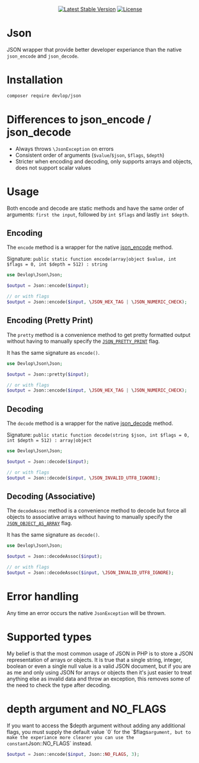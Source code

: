 <p align="center">
    <a href="https://packagist.org/packages/devlop/json"><img src="https://img.shields.io/packagist/v/devlop/json" alt="Latest Stable Version"></a>
    <a href="https://github.com/devlop-ab/json/blob/master/LICENSE.md"><img src="https://img.shields.io/packagist/l/devlop/json" alt="License"></a>
</p>

# Json

JSON wrapper that provide better developer experiance than the native `json_encode` and `json_decode`.

# Installation

```bash
composer require devlop/json
```

# Differences to json_encode / json_decode

* Always throws `\JsonException` on errors
* Consistent order of arguments (`$value`/`$json`, `$flags`, `$depth`)
* Stricter when encoding and decoding, only supports arrays and objects, does not support scalar values

# Usage

Both encode and decode are static methods and have the same order of arguments: `first the input`, followed by `int $flags` and lastly `int $depth`.

## Encoding

The `encode` method is a wrapper for the native [json_encode](https://www.php.net/manual/en/function.json-encode.php) method.

Signature: `public static function encode(array|object $value, int $flags = 0, int $depth = 512) : string`

```php
use Devlop\Json\Json;

$output = Json::encode($input);

// or with flags
$output = Json::encode($input, \JSON_HEX_TAG | \JSON_NUMERIC_CHECK);
```

## Encoding (Pretty Print)

The `pretty` method is a convenience method to get pretty formatted output without having
to manually specify the [`JSON_PRETTY_PRINT`](https://www.php.net/manual/en/json.constants.php#constant.json-pretty-print) flag.

It has the same signature as `encode()`.

```php
use Devlop\Json\Json;

$output = Json::pretty($input);

// or with flags
$output = Json::encode($input, \JSON_HEX_TAG | \JSON_NUMERIC_CHECK);
```

## Decoding

The `decode` method is a wrapper for the native [json_decode](https://www.php.net/manual/en/function.json-decode.php) method.

Signature: `public static function decode(string $json, int $flags = 0, int $depth = 512) : array|object`

```php
use Devlop\Json\Json;

$output = Json::decode($input);

// or with flags
$output = Json::decode($input, \JSON_INVALID_UTF8_IGNORE);
```

## Decoding (Associative)

The `decodeAssoc` method is a convenience method to decode but force all objects to associative arrays without having to
manually specify the [`JSON_OBJECT_AS_ARRAY`](https://www.php.net/manual/en/json.constants.php#constant.json-object-as-array) flag.

It has the same signature as `decode()`.

```php
use Devlop\Json\Json;

$output = Json::decodeAssoc($input);

// or with flags
$output = Json::decodeAssoc($input, \JSON_INVALID_UTF8_IGNORE);
```

# Error handling

Any time an error occurs the native `JsonException` will be thrown.

# Supported types

My belief is that the most common usage of JSON in PHP is to store a JSON representation of arrays or objects.
It is true that a single string, integer, boolean or even a single null value is a valid JSON document, but
if you are as me and only using JSON for arrays or objects then it's just easier to treat anything else as
invalid data and throw an exception, this removes some of the need to check the type after decoding.

# depth argument and NO_FLAGS

If you want to access the $depth argument without adding any additional flags, you must supply the default value `0` for the `$flags` argument,
but to make the experiance more clearer you can use the constant `Json::NO_FLAGS` instead.

```php
$output = Json::encode($input, Json::NO_FLAGS, 3);
```
